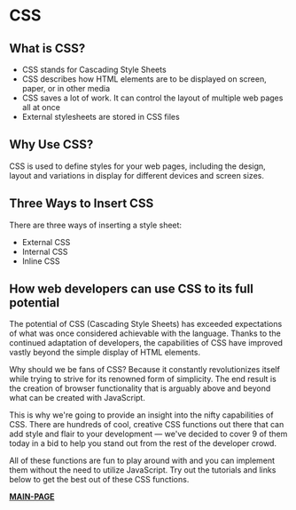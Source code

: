 # CSS 

## What is CSS?


- CSS stands for Cascading Style Sheets
- CSS describes how HTML elements are to be displayed on screen, paper, or in other media
- CSS saves a lot of work. It can control the layout of multiple web pages all at once
- External stylesheets are stored in CSS files


## Why Use CSS?
CSS is used to define styles for your web pages, including the design, layout and variations in display for different devices and screen sizes. 


## Three Ways to Insert CSS

There are three ways of inserting a style sheet:

- External CSS
- Internal CSS
- Inline CSS


## How web developers can use CSS to its full potential

The potential of CSS (Cascading Style Sheets) has exceeded expectations of what was once considered achievable with the language. Thanks to the continued adaptation of developers, the capabilities of CSS have improved vastly beyond the simple display of HTML elements.

Why should we be fans of CSS? Because it constantly revolutionizes itself while trying to strive for its renowned form of simplicity. The end result is the creation of browser functionality that is arguably above and beyond what can be created with JavaScript.

This is why we're going to provide an insight into the nifty capabilities of CSS. There are hundreds of cool, creative CSS functions out there that can add style and flair to your development — we've decided to cover 9 of them today in a bid to help you stand out from the rest of the developer crowd. 

All of these functions are fun to play around with and you can implement them without the need to utilize JavaScript. Try out the tutorials and links below to get the best out of these CSS functions. 

[**MAIN-PAGE**](https://obadeh.github.io/learning-journal/)